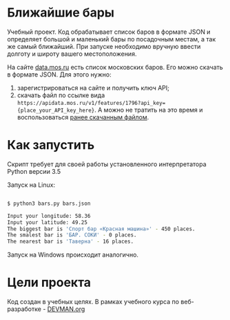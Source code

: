 # Ближайшие бары

Учебный проект. Код обрабатывает список баров в формате JSON и определяет большой и маленький бары по посадочным местам, а так же самый ближайший.
При запуске необходимо вручную ввести долготу и широту вашего местоположения.

На сайте [data.mos.ru](https://data.mos.ru/) есть список московских баров. Его можно скачать в формате JSON. Для этого нужно:

1. зарегистрироваться на сайте и получить ключ API;
2. скачать файл по ссылке вида ```https://apidata.mos.ru/v1/features/1796?api_key={place_your_API_key_here}```.
А можно не тратить на это время и воспользоваться [ранее скачанным файлом](https://devman.org/fshare/1503831681/4/).

# Как запустить

Скрипт требует для своей работы установленного интерпретатора Python версии 3.5

Запуск на Linux:

```bash

$ python3 bars.py bars.json

Input your longitude: 58.36
Input your latitude: 49.25
The biggest bar is 'Спорт бар «Красная машина»' - 450 places.
The smalest bar is 'БАР. СОКИ' - 0 places.
The nearest bar is 'Таверна' - 16 places.

```

Запуск на Windows происходит аналогично.

# Цели проекта

Код создан в учебных целях. В рамках учебного курса по веб-разработке - [DEVMAN.org](https://devman.org)
